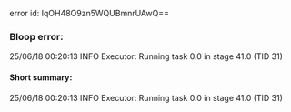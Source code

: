 error id: IqOH48O9zn5WQUBmnrUAwQ==
### Bloop error:

25/06/18 00:20:13 INFO Executor: Running task 0.0 in stage 41.0 (TID 31)
#### Short summary: 

25/06/18 00:20:13 INFO Executor: Running task 0.0 in stage 41.0 (TID 31)